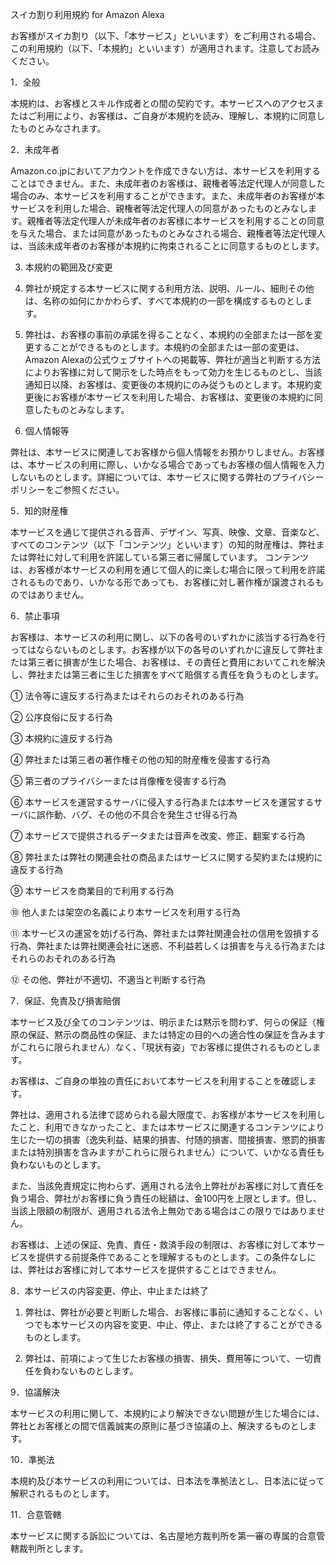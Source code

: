 スイカ割り利用規約 for Amazon Alexa


お客様がスイカ割り（以下、「本サービス」といいます）をご利用される場合、この利用規約（以下、「本規約」といいます）が適用されます。注意してお読みください。

1．全般

本規約は、お客様とスキル作成者との間の契約です。本サービスへのアクセスまたはご利用により、お客様は、ご自身が本規約を読み、理解し、本規約に同意したものとみなされます。



2．未成年者

Amazon.co.jpにおいてアカウントを作成できない方は、本サービスを利用することはできません。また、未成年者のお客様は、親権者等法定代理人が同意した場合のみ、本サービスを利用することができます。また、未成年者のお客様が本サービスを利用した場合、親権者等法定代理人の同意があったものとみなします。親権者等法定代理人が未成年者のお客様に本サービスを利用することの同意を与えた場合、または同意があったものとみなされる場合、親権者等法定代理人は、当該未成年者のお客様が本規約に拘束されることに同意するものとします。

3. 本規約の範囲及び変更

1. 弊社が規定する本サービスに関する利用方法、説明、ルール、細則その他は、名称の如何にかかわらず、すべて本規約の一部を構成するものとします。 

2. 弊社は、お客様の事前の承諾を得ることなく、本規約の全部または一部を変更することができるものとします。本規約の全部または一部の変更は、Amazon Alexaの公式ウェブサイトへの掲載等、弊社が適当と判断する方法によりお客様に対して開示をした時点をもって効力を生じるものとし、当該通知日以降、お客様は、変更後の本規約にのみ従うものとします。本規約変更後にお客様が本サービスを利用した場合、お客様は、変更後の本規約に同意したものとみなします。

4. 個人情報等

弊社は、本サービスに関連してお客様から個人情報をお預かりしません。お客様は、本サービスの利用に際し、いかなる場合であってもお客様の個人情報を入力しないものとします。詳細については、本サービスに関する弊社のプライバシーポリシーをご参照ください。

5．知的財産権

本サービスを通じて提供される音声、デザイン、写真、映像、文章、音楽など、すべてのコンテンツ（以下「コンテンツ」といいます）の知的財産権は、弊社または弊社に対して利用を許諾している第三者に帰属しています。 コンテンツは、お客様が本サービスの利用を通じて個人的に楽しむ場合に限って利用を許諾されるものであり、いかなる形であっても、お客様に対し著作権が譲渡されるものではありません。

6．禁止事項

お客様は、本サービスの利用に関し、以下の各号のいずれかに該当する行為を行ってはならないものとします。お客様が以下の各号のいずれかに違反して弊社または第三者に損害が生じた場合、お客様は、その責任と費用においてこれを解決し、弊社または第三者に生じた損害をすべて賠償する責任を負うものとします。

① 法令等に違反する行為またはそれらのおそれのある行為

② 公序良俗に反する行為

③ 本規約に違反する行為

④ 弊社または第三者の著作権その他の知的財産権を侵害する行為

⑤ 第三者のプライバシーまたは肖像権を侵害する行為

⑥ 本サービスを運営するサーバに侵入する行為または本サービスを運営するサーバに誤作動、バグ、その他の不具合を発生させ得る行為

⑦ 本サービスで提供されるデータまたは音声を改変、修正、翻案する行為

⑧ 弊社または弊社の関連会社の商品またはサービスに関する契約または規約に違反する行為

⑨ 本サービスを商業目的で利用する行為

⑩ 他人または架空の名義により本サービスを利用する行為

⑪ 本サービスの運営を妨げる行為、弊社または弊社関連会社の信用を毀損する行為、弊社または弊社関連会社に迷惑、不利益若しくは損害を与える行為またはそれらのおそれのある行為

⑫ その他、弊社が不適切、不適当と判断する行為

7．保証、免責及び損害賠償

本サービス及び全てのコンテンツは、明示または黙示を問わず、何らの保証（権原の保証、黙示の商品性の保証、または特定の目的への適合性の保証を含みますがこれらに限られません）なく、「現状有姿」でお客様に提供されるものとします。



お客様は、ご自身の単独の責任において本サービスを利用することを確認します。

弊社は、適用される法律で認められる最大限度で、お客様が本サービスを利用したこと、利用できなかったこと、または本サービスに関連するコンテンツにより生じた一切の損害（逸失利益、結果的損害、付随的損害、間接損害、懲罰的損害または特別損害を含みますがこれらに限られません）について、いかなる責任も負わないものとします。

また、当該免責規定に拘わらず、適用される法令上弊社がお客様に対して責任を負う場合、弊社がお客様に負う責任の総額は、金100円を上限とします。但し、当該上限額の制限が、適用される法令上無効である場合はこの限りではありません。

お客様は、上述の保証、免責、責任・救済手段の制限は、お客様に対して本サービスを提供する前提条件であることを理解するものとします。この条件なしには、弊社はお客様に対して本サービスを提供することはできません。

8．本サービスの内容変更、停止、中止または終了

1. 弊社は、弊社が必要と判断した場合、お客様に事前に通知することなく、いつでも本サービスの内容を変更、中止、停止、または終了することができるものとします。 

2. 弊社は、前項によって生じたお客様の損害、損失、費用等について、一切責任を負わないものとします。

9．協議解決

本サービスの利用に関して、本規約により解決できない問題が生じた場合には、弊社とお客様との間で信義誠実の原則に基づき協議の上、解決するものとします。

10．準拠法

本規約及び本サービスの利用については、日本法を準拠法とし、日本法に従って解釈されるものとします。

11．合意管轄

本サービスに関する訴訟については、名古屋地方裁判所を第一審の専属的合意管轄裁判所とします。

